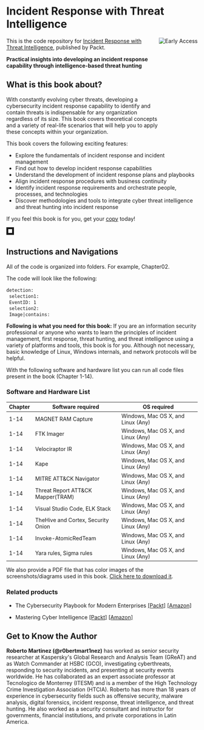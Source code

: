 # Incident Response with Threat Intelligence

<a href="https://www.packtpub.com/product/incident-response-with-threat-intelligence/9781801072953?utm_source=github&utm_medium=repository&utm_campaign=9781801072953"><img src="https://static.packt-cdn.com/products/9781801072953/cover/smaller" alt="Early Access" height="256px" align="right"></a>

This is the code repository for [Incident Response with Threat Intelligence](https://www.packtpub.com/product/incident-response-with-threat-intelligence/9781801072953?utm_source=github&utm_medium=repository&utm_campaign=9781801072953), published by Packt.

**Practical insights into developing an incident response capability through intelligence-based threat hunting**


## What is this book about?
With constantly evolving cyber threats, developing a cybersecurity incident response capability to identify and contain threats is indispensable for any organization regardless of its size. This book covers theoretical concepts and a variety of real-life scenarios that will help you to apply these concepts within your organization. 

This book covers the following exciting features:

* Explore the fundamentals of incident response and incident management
* Find out how to develop incident response capabilities
* Understand the development of incident response plans and playbooks
* Align incident response procedures with business continuity
* Identify incident response requirements and orchestrate people, processes, and technologies
* Discover methodologies and tools to integrate cyber threat intelligence and threat hunting into incident response

If you feel this book is for you, get your [copy](https://www.amazon.com/dp/1801072957) today!

<a href="https://www.packtpub.com/?utm_source=github&utm_medium=banner&utm_campaign=GitHubBanner"><img src="https://raw.githubusercontent.com/PacktPublishing/GitHub/master/GitHub.png" 
alt="https://www.packtpub.com/" border="5" /></a>

## Instructions and Navigations
All of the code is organized into folders. For example, Chapter02.

The code will look like the following:
```
detection:
 selection1:
 EventID: 1
 selection2:
 Image|contains: 

```

**Following is what you need for this book:**
If you are an information security professional or anyone who wants to learn the principles of incident management, first response, threat hunting, and threat intelligence using a variety of platforms and tools, this book is for you. Although not necessary, basic knowledge of Linux, Windows internals, and network protocols will be helpful.

With the following software and hardware list you can run all code files present in the book (Chapter 1-14).
### Software and Hardware List
| Chapter | Software required | OS required |
| -------- | ------------------------------------ | ----------------------------------- |
| 1-14 | MAGNET RAM Capture | Windows, Mac OS X, and Linux (Any) |
| 1-14 | FTK Imager | Windows, Mac OS X, and Linux (Any) |
| 1-14 | Velociraptor IR | Windows, Mac OS X, and Linux (Any) |
| 1-14 | Kape | Windows, Mac OS X, and Linux (Any) |
| 1-14 | MITRE ATT&CK Navigator | Windows, Mac OS X, and Linux (Any) |
| 1-14 | Threat Report ATT&CK Mapper(TRAM) | Windows, Mac OS X, and Linux (Any) |
| 1-14 | Visual Studio Code, ELK Stack | Windows, Mac OS X, and Linux (Any) |
| 1-14 | TheHive and Cortex, Security Onion | Windows, Mac OS X, and Linux (Any) |
| 1-14 | Invoke-AtomicRedTeam | Windows, Mac OS X, and Linux (Any) |
| 1-14 | Yara rules, Sigma rules | Windows, Mac OS X, and Linux (Any) |

We also provide a PDF file that has color images of the screenshots/diagrams used in this book. [Click here to download it](https://static.packt-cdn.com/downloads/9781801072953_ColorImages.pdf).


### Related products
* The Cybersecurity Playbook for Modern Enterprises [[Packt]](https://www.packtpub.com/product/the-cybersecurity-playbook-for-modern-enterprises/9781803248639?utm_source=github&utm_medium=repository&utm_campaign=9781803248639) [[Amazon]](https://www.amazon.com/dp/1803248637)

* Mastering Cyber Intelligence [[Packt]](https://www.packtpub.com/product/mastering-cyber-intelligence/9781800209404?utm_source=github&utm_medium=repository&utm_campaign=9781800209404) [[Amazon]](https://www.amazon.com/dp/1800209401)


## Get to Know the Author
**Roberto Martinez (@r0bertmart1nez)**
has worked as senior security researcher at Kaspersky's Global Research and Analysis Team (GReAT) and as Watch Commander at HSBC (GCO), investigating cyberthreats, responding to security incidents, and presenting at security events worldwide.
He has collaborated as an expert associate professor at Tecnologico de Monterrey (ITESM) and is a member of the High Technology Crime Investigation Association (HTCIA).
Roberto has more than 18 years of experience in cybersecurity fields such as offensive security, malware analysis, digital forensics, incident response, threat intelligence, and threat hunting.
He also worked as a security consultant and instructor for governments, financial institutions, and private corporations in Latin America.

